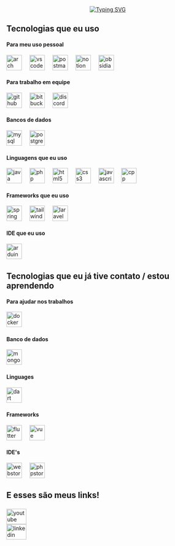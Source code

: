 <div id="user-content-toc">
  <ul align="center">
      <a href="https://git.io/typing-svg"><img src="https://readme-typing-svg.demolab.com?font=Chakra+Petch&size=35&pause=1000&repeat=false&width=500&height=55&lines=Ol%C3%A1%2C+eu+sou+C410-F3R090%F0%9F%A4%96" alt="Typing SVG" /></a>
</div>


<h2 align="left">Tecnologias que eu uso</h2>


<div align="left">

  <h4 align="left">Para meu uso pessoal</h4>
  <img src="https://skillicons.dev/icons?i=arch" height="40" alt="arch logo"/> 
  <img width="12"/>
  <img src="https://skillicons.dev/icons?i=vscode" height="40" alt="vscode logo"/> 
  <img width="12"/>
  <img src="https://skillicons.dev/icons?i=postman" height="40" alt="postman logo"/>
  <img width="12"/>
  <img src="https://skillicons.dev/icons?i=notion" height="40" alt="notion logo"/> 
  <img width="12"/>
  <img src="https://skillicons.dev/icons?i=obsidian" height="40" alt="obsidian logo"/> 
  <img width="12"/>


 <p></p>

  <h4 align="left">Para trabalho em equipe</h4>
  <img src="https://skillicons.dev/icons?i=github" height="40" alt="github logo"/> 
  <img width="12"/>
  <img src="https://skillicons.dev/icons?i=bitbucket" height="40" alt="bitbucket logo"/> 
  <img width="12"/>
  <img src="https://skillicons.dev/icons?i=discord" height="40" alt="discord logo"/> 
  <img width="12"/>

<p></p>

  <h4 align="left">Bancos de dados</h4>
  <img src="https://skillicons.dev/icons?i=mysql" height="40" alt="mysql logo"/> 
  <img width="12"/> 
  <img src="https://skillicons.dev/icons?i=postgres" height="40" alt="postgres logo"/>
  <img width="12"/>
  
  <p></p>

  <h4 align="left">Linguagens que eu uso</h4>
  <img src="https://skillicons.dev/icons?i=java" height="40" alt="java logo"/>
  <img width="12"/>
  <img src="https://skillicons.dev/icons?i=php" height="40" alt="php logo"/> 
  <img width="12"/>
  <img src="https://skillicons.dev/icons?i=html" height="40" alt="html5 logo"/>
  <img width="12"/>
  <img src="https://skillicons.dev/icons?i=css" height="40" alt="css3 logo"/>
  <img width="12"/>
  <img src="https://skillicons.dev/icons?i=js" height="40" alt="javascript logo"/>
  <img width="12"/>
  <img src="https://skillicons.dev/icons?i=cpp" height="40" alt="cpp logo"/>
  <img width="12"/>
  

  <p></p>

  <h4 align="left">Frameworks que eu uso </h4>
  <img src="https://skillicons.dev/icons?i=spring" height="40" alt="spring logo"/>
  <img width="12"/>
  <img src="https://skillicons.dev/icons?i=tailwind" height="40" alt="tailwind logo"/>
  <img width="12"/>
  <img src="https://skillicons.dev/icons?i=laravel" height="40" alt="laravel logo"/>
  <img width="12"/>

  <p></p>

  <h4 align="left">IDE que eu uso</h4>
  <img src="https://skillicons.dev/icons?i=arduino" height="40" alt="arduino logo"/>
  <img width="12"/>
  
  
</div>

<h2 align="left">Tecnologias que eu já tive contato / estou aprendendo</h2>

<div align="left">

  <h4 align="left">Para ajudar nos trabalhos</h4>
  <img src="https://skillicons.dev/icons?i=docker" height="40" alt="docker logo"/>
  <img width="12"/>

  <p></p>

  <h4 align="left">Banco de dados</h4>
  <img src="https://skillicons.dev/icons?i=mongodb" height="40" alt="mongodb logo"/>
  <img width="12"/>

  <p></p>

  <h4 align="left">Linguages</h4>
  <img src="https://skillicons.dev/icons?i=dart" height="40" alt="dart logo"/>
  <img width="12"/>
  
  <p></p>

  <h4 align="left">Frameworks</h4>
  <img src="https://skillicons.dev/icons?i=flutter" height="40" alt="flutter logo"/>
  <img width="12"/>
  <img src="https://skillicons.dev/icons?i=vue" height="40" alt="vue logo"/>
  <img width="12"/>

  <p></p>

  <h4 align="left">IDE's</h4>
  <img src="https://skillicons.dev/icons?i=webstorm" height="40" alt="webstorm logo"/>
  <img width="12"/>
  <img src="https://skillicons.dev/icons?i=phpstorm" height="40" alt="phpstorm logo"/>
  <img width="12"/>
  
  
</div>

###

<h2 align="left">E esses são meus links!</h2>

###

<div align="left">
  <a href="https://www.youtube.com/@CaioFer090" target="_blank">
    <img src="https://raw.githubusercontent.com/maurodesouza/profile-readme-generator/master/src/assets/icons/social/youtube/default.svg" width="52" height="40" alt="youtube logo"  />
  </a>
  <br>
  <a href="https://www.linkedin.com/in/caio-fernandes-846a64235/" target="_blank">
    <img src="https://raw.githubusercontent.com/maurodesouza/profile-readme-generator/master/src/assets/icons/social/linkedin/default.svg" width="52" height="40" alt="linkedin logo"  />
  </a>
</div>

###
